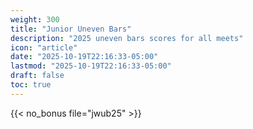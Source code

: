```yaml
---
weight: 300
title: "Junior Uneven Bars"
description: "2025 uneven bars scores for all meets"
icon: "article"
date: "2025-10-19T22:16:33-05:00"
lastmod: "2025-10-19T22:16:33-05:00"
draft: false
toc: true
---
```


{{< no_bonus file="jwub25" >}}